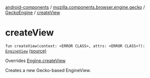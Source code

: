 [android-components](../../index.md) / [mozilla.components.browser.engine.gecko](../index.md) / [GeckoEngine](index.md) / [createView](./create-view.md)

# createView

`fun createView(context: <ERROR CLASS>, attrs: <ERROR CLASS>?): `[`EngineView`](../../mozilla.components.concept.engine/-engine-view/index.md) [(source)](https://github.com/mozilla-mobile/android-components/blob/master/components/browser/engine-gecko-beta/src/main/java/mozilla/components/browser/engine/gecko/GeckoEngine.kt#L95)

Overrides [Engine.createView](../../mozilla.components.concept.engine/-engine/create-view.md)

Creates a new Gecko-based EngineView.

